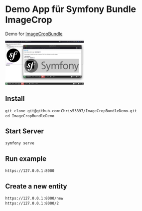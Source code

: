 Demo App für Symfony Bundle ImageCrop
=========

Demo for [ImageCropBundle](https://github.com/anacona16/ImageCropBundle)

<img src="doc/images/image_crop.png" width="50%" alt="ImageCrop" title="ImageCrop" />

## Install

    git clone git@github.com:Chris53897/ImageCropBundleDemo.git
    cd ImageCropBundleDemo

## Start Server 

    symfony serve

## Run example

    https://127.0.0.1:8000

## Create a new entity

    https://127.0.0.1:8000/new
    https://127.0.0.1:8000/2
